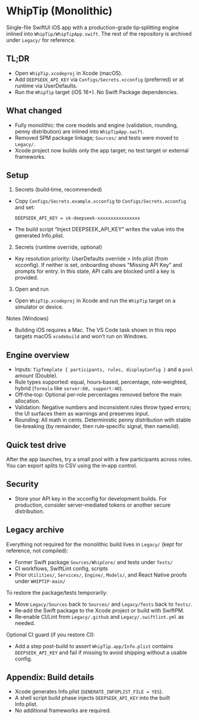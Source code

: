 # WhipTip (Monolithic)

Single-file SwiftUI iOS app with a production-grade tip‑splitting engine inlined into `WhipTip/WhipTipApp.swift`. The rest of the repository is archived under `Legacy/` for reference.

## TL;DR
- Open `WhipTip.xcodeproj` in Xcode (macOS).
- Add `DEEPSEEK_API_KEY` via `Configs/Secrets.xcconfig` (preferred) or at runtime via UserDefaults.
- Run the `WhipTip` target (iOS 16+). No Swift Package dependencies.

## What changed
- Fully monolithic: the core models and engine (validation, rounding, penny distribution) are inlined into `WhipTipApp.swift`.
- Removed SPM package linkage; `Sources/` and tests were moved to `Legacy/`.
- Xcode project now builds only the app target; no test target or external frameworks.

## Setup
1) Secrets (build‑time, recommended)
- Copy `Configs/Secrets.example.xcconfig` to `Configs/Secrets.xcconfig` and set:
  ```
  DEEPSEEK_API_KEY = sk-deepseek-xxxxxxxxxxxxxxxx
  ```
- The build script “Inject DEEPSEEK_API_KEY” writes the value into the generated Info.plist.

2) Secrets (runtime override, optional)
- Key resolution priority: UserDefaults override > Info.plist (from xcconfig). If neither is set, onboarding shows "Missing API Key" and prompts for entry. In this state, API calls are blocked until a key is provided.

3) Open and run
- Open `WhipTip.xcodeproj` in Xcode and run the `WhipTip` target on a simulator or device.

Notes (Windows)
- Building iOS requires a Mac. The VS Code task shown in this repo targets macOS `xcodebuild` and won’t run on Windows.

## Engine overview
- Inputs: `TipTemplate { participants, rules, displayConfig }` and a `pool` amount (Double).
- Rule types supported: equal, hours‑based, percentage, role‑weighted, hybrid (`formula` like `server:60, support:40`).
- Off‑the‑top: Optional per‑role percentages removed before the main allocation.
- Validation: Negative numbers and inconsistent rules throw typed errors; the UI surfaces them as warnings and preserves input.
- Rounding: All math in cents. Deterministic penny distribution with stable tie‑breaking (by remainder, then rule‑specific signal, then name/id).

## Quick test drive
After the app launches, try a small pool with a few participants across roles. You can export splits to CSV using the in‑app control.

## Security
- Store your API key in the xcconfig for development builds. For production, consider server‑mediated tokens or another secure distribution.

## Legacy archive
Everything not required for the monolithic build lives in `Legacy/` (kept for reference, not compiled):
- Former Swift package `Sources/WhipCore/` and tests under `Tests/`
- CI workflows, SwiftLint config, scripts
- Prior `Utilities/`, `Services/`, `Engine/`, `Models/`, and React Native proofs under `WHIPTIP-main/`

To restore the package/tests temporarily:
- Move `Legacy/Sources` back to `Sources/` and `Legacy/Tests` back to `Tests/`.
- Re‑add the Swift package to the Xcode project or build with SwiftPM.
- Re‑enable CI/Lint from `Legacy/.github` and `Legacy/.swiftlint.yml` as needed.

Optional CI guard (if you restore CI):
- Add a step post-build to assert `WhipTip.app/Info.plist` contains `DEEPSEEK_API_KEY` and fail if missing to avoid shipping without a usable config.

## Appendix: Build details
- Xcode generates Info.plist (`GENERATE_INFOPLIST_FILE = YES`).
- A shell script build phase injects `DEEPSEEK_API_KEY` into the built Info.plist.
- No additional frameworks are required.

